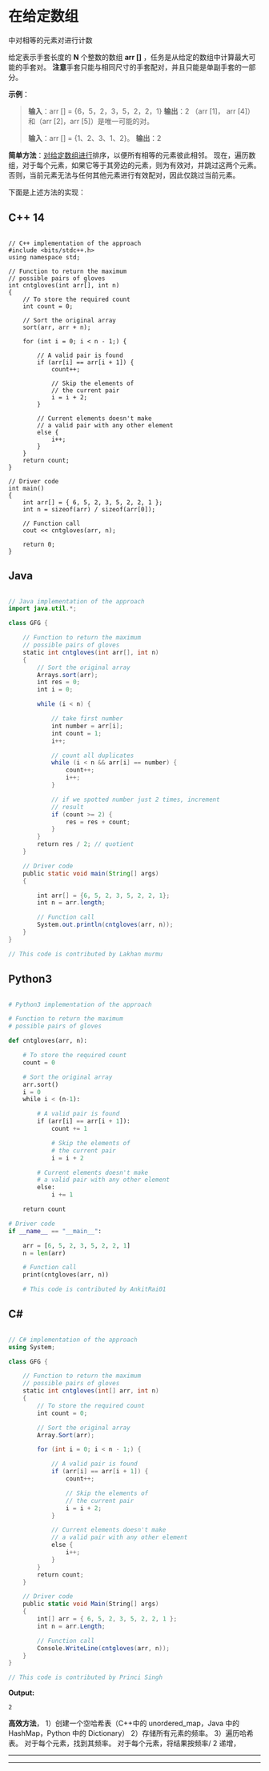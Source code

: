 # 在给定数组

中对相等的元素对进行计数

给定表示手套长度的 **N** 个整数的数组 **arr []** ，任务是从给定的数组中计算最大可能的手套对。 **注意**手套只能与相同尺寸的手套配对，并且只能是单副手套的一部分。

**示例**：

> **输入**：arr [] = {6，5，2，3，5，2，2，1}
> **输出**：2
> （arr [1]， arr [4]）和（arr [2]，arr [5]）是唯一可能的对。
> 
> **输入**：arr [] = {1、2、3、1、2}。
> **输出**：2

**简单方法**：[对给定数组进行](https://www.geeksforgeeks.org/merge-sort/)排序，以便所有相等的元素彼此相邻。 现在，遍历数组，对于每个元素，如果它等于其旁边的元素，则为有效对，并跳过这两个元素。 否则，当前元素无法与任何其他元素进行有效配对，因此仅跳过当前元素。

下面是上述方法的实现：

## C++ 14

```

// C++ implementation of the approach
#include <bits/stdc++.h>
using namespace std;

// Function to return the maximum
// possible pairs of gloves
int cntgloves(int arr[], int n)
{
    // To store the required count
    int count = 0;

    // Sort the original array
    sort(arr, arr + n);

    for (int i = 0; i < n - 1;) {

        // A valid pair is found
        if (arr[i] == arr[i + 1]) {
            count++;

            // Skip the elements of
            // the current pair
            i = i + 2;
        }

        // Current elements doesn't make
        // a valid pair with any other element
        else {
            i++;
        }
    }
    return count;
}

// Driver code
int main()
{
    int arr[] = { 6, 5, 2, 3, 5, 2, 2, 1 };
    int n = sizeof(arr) / sizeof(arr[0]);

    // Function call
    cout << cntgloves(arr, n);

    return 0;
}

```

## Java

```java

// Java implementation of the approach
import java.util.*;

class GFG {

    // Function to return the maximum
    // possible pairs of gloves
    static int cntgloves(int arr[], int n)
    {
        // Sort the original array
        Arrays.sort(arr);
        int res = 0;
        int i = 0;

        while (i < n) {

            // take first number
            int number = arr[i];
            int count = 1;
            i++;

            // count all duplicates
            while (i < n && arr[i] == number) {
                count++;
                i++;
            }

            // if we spotted number just 2 times, increment
            // result
            if (count >= 2) {
                res = res + count;
            }
        }
        return res / 2; // quotient
    }

    // Driver code
    public static void main(String[] args)
    {

        int arr[] = {6, 5, 2, 3, 5, 2, 2, 1};
        int n = arr.length;

        // Function call
        System.out.println(cntgloves(arr, n));
    }
}

// This code is contributed by Lakhan murmu

```

## Python3

```py

# Python3 implementation of the approach

# Function to return the maximum
# possible pairs of gloves

def cntgloves(arr, n):

    # To store the required count
    count = 0

    # Sort the original array
    arr.sort()
    i = 0
    while i < (n-1):

        # A valid pair is found
        if (arr[i] == arr[i + 1]):
            count += 1

            # Skip the elements of
            # the current pair
            i = i + 2

        # Current elements doesn't make
        # a valid pair with any other element
        else:
            i += 1

    return count

# Driver code
if __name__ == "__main__":

    arr = [6, 5, 2, 3, 5, 2, 2, 1]
    n = len(arr)

    # Function call
    print(cntgloves(arr, n))

    # This code is contributed by AnkitRai01

```

## C#

```cs

// C# implementation of the approach
using System;

class GFG {

    // Function to return the maximum
    // possible pairs of gloves
    static int cntgloves(int[] arr, int n)
    {
        // To store the required count
        int count = 0;

        // Sort the original array
        Array.Sort(arr);

        for (int i = 0; i < n - 1;) {

            // A valid pair is found
            if (arr[i] == arr[i + 1]) {
                count++;

                // Skip the elements of
                // the current pair
                i = i + 2;
            }

            // Current elements doesn't make
            // a valid pair with any other element
            else {
                i++;
            }
        }
        return count;
    }

    // Driver code
    public static void Main(String[] args)
    {
        int[] arr = { 6, 5, 2, 3, 5, 2, 2, 1 };
        int n = arr.Length;

        // Function call
        Console.WriteLine(cntgloves(arr, n));
    }
}

// This code is contributed by Princi Singh

```

**Output:** 

```
2

```

**高效方法**，
1）创建一个空哈希表（C++中的 unordered_map，Java 中的 HashMap，Python 中的 Dictionary）
2）存储所有元素的频率。
3）遍历哈希表。 对于每个元素，找到其频率。 对于每个元素，将结果按频率/ 2 递增，



* * *

* * *



